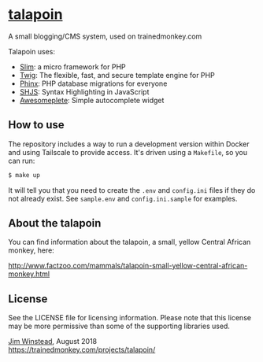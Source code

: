 # [talapoin](https://trainedmonkey.com/projects/talapoin/)
A small blogging/CMS system, used on trainedmonkey.com

Talapoin uses:

- [Slim][slim]: a micro framework for PHP
- [Twig][twig]: The flexible, fast, and secure template engine for PHP
- [Phinx][phinx]: PHP database migrations for everyone
- [SHJS][shjs]: Syntax Highlighting in JavaScript
- [Awesomeplete][awesomeplete]: Simple autocomplete widget

## How to use

The repository includes a way to run a development version within Docker
and using Tailscale to provide access. It's driven using a `Makefile`, so
you can run:

```sh
$ make up
```

It will tell you that you need to create the `.env` and `config.ini` files if
they do not already exist. See `sample.env` and `config.ini.sample` for
examples.

## About the talapoin

You can find information about the talapoin, a small, yellow Central African
monkey, here:

http://www.factzoo.com/mammals/talapoin-small-yellow-central-african-monkey.html

## License

See the LICENSE file for licensing information. Please note that this license
may be more permissive than some of the supporting libraries used.

[Jim Winstead](mailto:jimw@trainedmonkey.com), August 2018  
https://trainedmonkey.com/projects/talapoin/

[slim]: https://www.slimframework.com
[twig]: https://twig.symfony.com/
[monolog]: https://seldaek.github.io/monolog/
[phinx]: https://phinx.org
[shjs]: http://shjs.sourceforge.net
[awesomeplete]: https://projects.verou.me/awesomplete/
